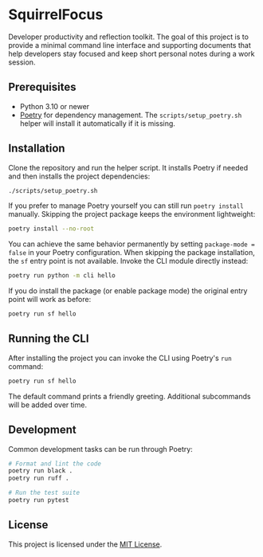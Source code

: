 # SquirrelFocus

Developer productivity and reflection toolkit. The goal of this project is to
provide a minimal command line interface and supporting documents that help
developers stay focused and keep short personal notes during a work session.

## Prerequisites

- Python 3.10 or newer
- [Poetry](https://python-poetry.org/) for dependency management. The
  `scripts/setup_poetry.sh` helper will install it automatically if it is
  missing.

## Installation

Clone the repository and run the helper script. It installs Poetry if needed
and then installs the project dependencies:

```bash
./scripts/setup_poetry.sh
```

If you prefer to manage Poetry yourself you can still run `poetry install`
manually. Skipping the project package keeps the environment lightweight:

```bash
poetry install --no-root
```

You can achieve the same behavior permanently by setting
`package-mode = false` in your Poetry configuration. When skipping the
package installation, the `sf` entry point is not available. Invoke the
CLI module directly instead:

```bash
poetry run python -m cli hello
```

If you do install the package (or enable package mode) the original
entry point will work as before:

```bash
poetry run sf hello
```

## Running the CLI

After installing the project you can invoke the CLI using Poetry's `run` command:

```bash
poetry run sf hello
```

The default command prints a friendly greeting. Additional subcommands will be
added over time.

## Development

Common development tasks can be run through Poetry:

```bash
# Format and lint the code
poetry run black .
poetry run ruff .

# Run the test suite
poetry run pytest
```

## License

This project is licensed under the [MIT License](LICENSE).
